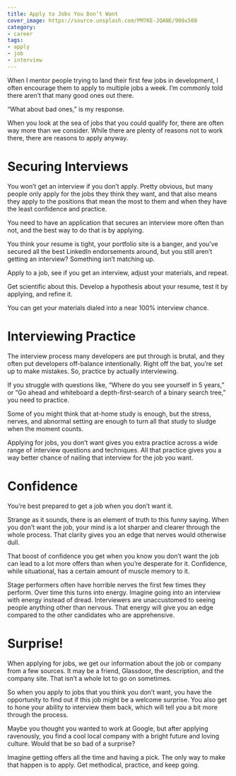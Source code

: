 ```yaml
---
title: Apply to Jobs You Don’t Want
cover_image: https://source.unsplash.com/PM7KE-JQANE/900x500
category:
- career
tags:
- apply
- job
- interview
---
```

When I mentor people trying to land their first few jobs in development, I often encourage them to apply to multiple jobs a week. I’m commonly told there aren’t that many good ones out there.

“What about bad ones,” is my response.

When you look at the sea of jobs that you could qualify for, there are often way more than we consider. While there are plenty of reasons not to work there, there are reasons to apply anyway.

# Securing Interviews

You won’t get an interview if you don’t apply. Pretty obvious, but many people only apply for the jobs they think they want, and that also means they apply to the positions that mean the most to them and when they have the least confidence and practice.

You need to have an application that secures an interview more often than not, and the best way to do that is by applying.

You think your resume is tight, your portfolio site is a banger, and you’ve secured all the best LinkedIn endorsements around, but you still aren’t getting an interview? Something isn’t matching up.

Apply to a job, see if you get an interview, adjust your materials, and repeat.

Get scientific about this. Develop a hypothesis about your resume, test it by applying, and refine it.

You can get your materials dialed into a near 100% interview chance.

# Interviewing Practice

The interview process many developers are put through is brutal, and they often put developers off-balance intentionally. Right off the bat, you’re set up to make mistakes. So, practice by actually interviewing.

If you struggle with questions like, “Where do you see yourself in 5 years,” or “Go ahead and whiteboard a depth-first-search of a binary search tree,” you need to practice.

Some of you might think that at-home study is enough, but the stress, nerves, and abnormal setting are enough to turn all that study to sludge when the moment counts.

Applying for jobs, you don’t want gives you extra practice across a wide range of interview questions and techniques. All that practice gives you a way better chance of nailing that interview for the job you want.

# Confidence

You’re best prepared to get a job when you don’t want it.

Strange as it sounds, there is an element of truth to this funny saying. When you don’t want the job, your mind is a lot sharper and clearer through the whole process. That clarity gives you an edge that nerves would otherwise dull.

That boost of confidence you get when you know you don’t want the job can lead to a lot more offers than when you’re desperate for it. Confidence, while situational, has a certain amount of muscle memory to it.

Stage performers often have horrible nerves the first few times they perform. Over time this turns into energy. Imagine going into an interview with energy instead of dread. Interviewers are unaccustomed to seeing people anything other than nervous. That energy will give you an edge compared to the other candidates who are apprehensive.

# Surprise!

When applying for jobs, we get our information about the job or company from a few sources. It may be a friend, Glassdoor, the description, and the company site. That isn’t a whole lot to go on sometimes.

So when you apply to jobs that you think you don’t want, you have the opportunity to find out if this job might be a welcome surprise. You also get to hone your ability to interview them back, which will tell you a bit more through the process.

Maybe you thought you wanted to work at Google, but after applying ravenously, you find a cool local company with a bright future and loving culture. Would that be so bad of a surprise? 

Imagine getting offers all the time and having a pick. The only way to make that happen is to apply. Get methodical, practice, and keep going.
